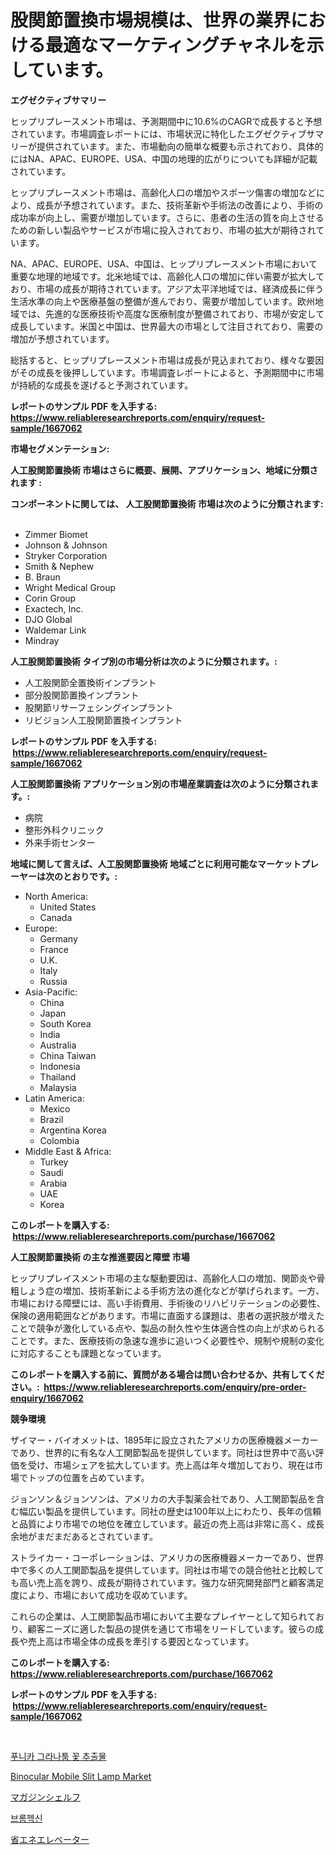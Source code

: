 <p><h1>股関節置換市場規模は、世界の業界における最適なマーケティングチャネルを示しています。</h1></p><p><strong>エグゼクティブサマリー</strong></p>
<p><p>ヒップリプレースメント市場は、予測期間中に10.6%のCAGRで成長すると予想されています。市場調査レポートには、市場状況に特化したエグゼクティブサマリーが提供されています。また、市場動向の簡単な概要も示されており、具体的にはNA、APAC、EUROPE、USA、中国の地理的広がりについても詳細が記載されています。</p><p>ヒップリプレースメント市場は、高齢化人口の増加やスポーツ傷害の増加などにより、成長が予想されています。また、技術革新や手術法の改善により、手術の成功率が向上し、需要が増加しています。さらに、患者の生活の質を向上させるための新しい製品やサービスが市場に投入されており、市場の拡大が期待されています。</p><p>NA、APAC、EUROPE、USA、中国は、ヒップリプレースメント市場において重要な地理的地域です。北米地域では、高齢化人口の増加に伴い需要が拡大しており、市場の成長が期待されています。アジア太平洋地域では、経済成長に伴う生活水準の向上や医療基盤の整備が進んでおり、需要が増加しています。欧州地域では、先進的な医療技術や高度な医療制度が整備されており、市場が安定して成長しています。米国と中国は、世界最大の市場として注目されており、需要の増加が予想されています。</p><p>総括すると、ヒップリプレースメント市場は成長が見込まれており、様々な要因がその成長を後押ししています。市場調査レポートによると、予測期間中に市場が持続的な成長を遂げると予測されています。</p></p>
<p><strong>レポートのサンプル PDF を入手する: <a href="https://www.reliableresearchreports.com/enquiry/request-sample/1667062">https://www.reliableresearchreports.com/enquiry/request-sample/1667062</a></strong></p>
<p><strong>市場セグメンテーション:</strong></p>
<p><strong> 人工股関節置換術 市場はさらに概要、展開、アプリケーション、地域に分類されます :</strong></p>
<p><strong>コンポーネントに関しては、 人工股関節置換術 市場は次のように分類されます: &nbsp;</strong></p>
<p><ul><li>Zimmer Biomet</li><li>Johnson & Johnson</li><li>Stryker Corporation</li><li>Smith & Nephew</li><li>B. Braun</li><li>Wright Medical Group</li><li>Corin Group</li><li>Exactech, Inc.</li><li>DJO Global</li><li>Waldemar Link</li><li>Mindray</li></ul></p>
<p><strong> 人工股関節置換術 タイプ別の市場分析は次のように分類されます。:</strong></p>
<p><ul><li>人工股関節全置換術インプラント</li><li>部分股関節置換インプラント</li><li>股関節リサーフェシングインプラント</li><li>リビジョン人工股関節置換インプラント</li></ul></p>
<p><strong>レポートのサンプル PDF を入手する: &nbsp;<a href="https://www.reliableresearchreports.com/enquiry/request-sample/1667062">https://www.reliableresearchreports.com/enquiry/request-sample/1667062</a></strong></p>
<p><strong> 人工股関節置換術 アプリケーション別の市場産業調査は次のように分類されます。:</strong></p>
<p><ul><li>病院</li><li>整形外科クリニック</li><li>外来手術センター</li></ul></p>
<p><strong>地域に関して言えば、人工股関節置換術 地域ごとに利用可能なマーケットプレーヤーは次のとおりです。:</strong></p>
<p><ul>
    <li>
        North America:
        <ul>
            <li>United States</li>
            <li>Canada</li>
        </ul>
    </li>
    <li>
        Europe:
        <ul>
            <li>Germany</li>
            <li>France</li>
            <li>U.K.</li>
            <li>Italy</li>
            <li>Russia</li>
        </ul>
    </li>
    <li>
        Asia-Pacific:
        <ul>
            <li>China</li>
            <li>Japan</li>
            <li>South Korea</li>
            <li>India</li>
            <li>Australia</li>
            <li>China Taiwan</li>
            <li>Indonesia</li>
            <li>Thailand</li>
            <li>Malaysia</li>
        </ul>
    </li>
    <li>
        Latin America:
        <ul>
            <li>Mexico</li>
            <li>Brazil</li>
            <li>Argentina Korea</li>
            <li>Colombia</li>
        </ul>
    </li>
    <li>
        Middle East & Africa:
        <ul>
            <li>Turkey</li>
            <li>Saudi</li>
            <li>Arabia</li>
            <li>UAE</li>
            <li>Korea</li>
        </ul>
    </li>
    </ul></p>
<p><strong>このレポートを購入する: &nbsp;<a href="https://www.reliableresearchreports.com/purchase/1667062">https://www.reliableresearchreports.com/purchase/1667062</a></strong></p>
<p><strong>人工股関節置換術 の主な推進要因と障壁 市場</strong></p>
<p><p>ヒップリプレイスメント市場の主な駆動要因は、高齢化人口の増加、関節炎や骨粗しょう症の増加、技術革新による手術方法の進化などが挙げられます。一方、市場における障壁には、高い手術費用、手術後のリハビリテーションの必要性、保険の適用範囲などがあります。市場に直面する課題は、患者の選択肢が増えたことで競争が激化している点や、製品の耐久性や生体適合性の向上が求められることです。また、医療技術の急速な進歩に追いつく必要性や、規制や規制の変化に対応することも課題となっています。</p></p>
<p><strong>このレポートを購入する前に、質問がある場合は問い合わせるか、共有してください。:&nbsp; <a href="https://www.reliableresearchreports.com/enquiry/pre-order-enquiry/1667062">https://www.reliableresearchreports.com/enquiry/pre-order-enquiry/1667062</a></strong></p>
<p><strong>競争環境</strong></p>
<p><p>ザイマー・バイオメットは、1895年に設立されたアメリカの医療機器メーカーであり、世界的に有名な人工関節製品を提供しています。同社は世界中で高い評価を受け、市場シェアを拡大しています。売上高は年々増加しており、現在は市場でトップの位置を占めています。</p><p>ジョンソン＆ジョンソンは、アメリカの大手製薬会社であり、人工関節製品を含む幅広い製品を提供しています。同社の歴史は100年以上にわたり、長年の信頼と品質により市場での地位を確立しています。最近の売上高は非常に高く、成長余地がまだまだあるとされています。</p><p>ストライカー・コーポレーションは、アメリカの医療機器メーカーであり、世界中で多くの人工関節製品を提供しています。同社は市場での競合他社と比較しても高い売上高を誇り、成長が期待されています。強力な研究開発部門と顧客満足度により、市場において成功を収めています。</p><p>これらの企業は、人工関節製品市場において主要なプレイヤーとして知られており、顧客ニーズに適した製品の提供を通じて市場をリードしています。彼らの成長や売上高は市場全体の成長を牽引する要因となっています。</p></p>
<p><strong>このレポートを購入する: &nbsp; <a href="https://www.reliableresearchreports.com/purchase/1667062">https://www.reliableresearchreports.com/purchase/1667062</a></strong></p>
<p><strong>レポートのサンプル PDF を入手する: &nbsp;<a href="https://www.reliableresearchreports.com/enquiry/request-sample/1667062">https://www.reliableresearchreports.com/enquiry/request-sample/1667062</a></strong><strong></strong></p>
<p>&nbsp;</p>
<p><p><a href="https://github.com/JeromeRtyau89966/Market-Research-Report-List-1/blob/main/958801213542.md">푸니카 그라나툼 꽃 추출물</a></p><p><a href="https://github.com/Airanohannonzb68e5pb53oc1/Market-Research-Report-List-1/blob/main/binocular-mobile-slit-lamp-market.md">Binocular Mobile Slit Lamp Market</a></p><p><a href="https://medium.com/@myronobertrtys5475654/%E9%9B%91%E8%AA%8C%E6%A3%9A%E5%B8%82%E5%A0%B4%E8%A6%8F%E6%A8%A1%E3%81%A8%E5%B8%82%E5%A0%B4%E5%8B%95%E5%90%91-%E5%AE%8C%E5%85%A8%E3%81%AA%E6%A5%AD%E7%95%8C%E6%A6%82%E8%A6%81-2024%E5%B9%B4%E3%81%8B%E3%82%892031%E5%B9%B4%E3%81%BE%E3%81%A7-e1bceb4c1f1d">マガジンシェルフ</a></p><p><a href="https://medium.com/@duculucescu2022/2024%EB%85%84%EB%B6%80%ED%84%B0-2031%EB%85%84%EA%B9%8C%EC%A7%80%EC%9D%98-bromhexine-%EC%8B%9C%EC%9E%A5-%EB%B6%84%EC%84%9D-%EB%B0%8F-%ED%81%AC%EA%B8%B0-%EC%98%88%EC%B8%A1-32706bebe391">브롬헥신</a></p><p><a href="https://medium.com/@alletty768546/%E7%9C%81%E3%82%A8%E3%83%8D%E3%82%A8%E3%83%AC%E3%83%99%E3%83%BC%E3%82%BF%E3%83%BC%E5%B8%82%E5%A0%B4-%E5%B8%82%E5%A0%B4%E3%82%B7%E3%82%A7%E3%82%A2-%E5%B8%82%E5%A0%B4%E5%8B%95%E5%90%91-%E3%81%8A%E3%82%88%E3%81%B3%E5%B0%86%E6%9D%A5%E3%81%AE%E6%88%90%E9%95%B7%E3%82%92%E6%8E%A2%E3%82%8B-7eae3bc9d386">省エネエレベーター</a></p></p>